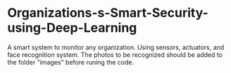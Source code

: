 # Organizations-s-Smart-Security-using-Deep-Learning
A smart system to monitor any organization. Using sensors, actuators, and face recognition system.
The photos to be recognized should be added to the folder "images" before runing the code.
